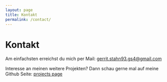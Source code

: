 ```yaml
---
layout: page
title: Kontakt
permalink: /contact/
---
```


# Kontakt
Am einfachsten erreichst du mich per Mail: [gerrit.stahn93.gs4@gmail.com](gerrit.stahn93.gs4@gmail.com)

Interesse an meinen weitere Projekten? Dann schau gerne mal auf meine Github Seite: [projects page]()
